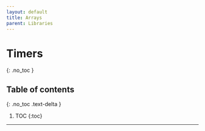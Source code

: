 ```yaml
---
layout: default
title: Arrays
parent: Libraries
---
```


# Timers
{: .no_toc }

## Table of contents
{: .no_toc .text-delta }

1. TOC
{:toc}

---
